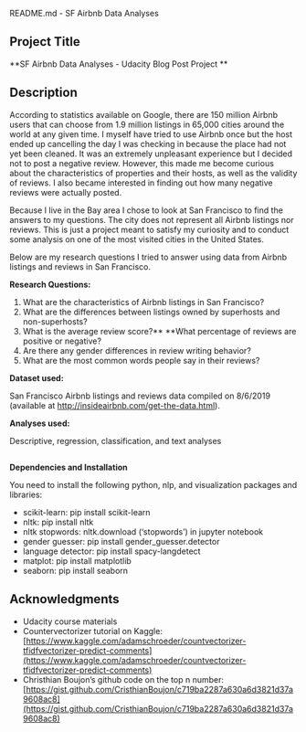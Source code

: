 README.md - SF Airbnb Data Analyses


## **Project Title**

**SF Airbnb Data Analyses -  Udacity Blog Post Project **


## **Description**

According to statistics available on Google, there are 150 million Airbnb users that can choose from 1.9 million listings in 65,000 cities around the world at any given time. I myself have tried to use Airbnb once but the host ended up cancelling the day I was checking in because the place had not yet been cleaned. It was an extremely unpleasant experience but I decided not to post a negative review. However, this made me become curious about the characteristics of properties and their hosts, as well as the validity of reviews. I also became interested in finding out how many negative reviews were actually posted.

Because I live in the Bay area I chose to look at San Francisco to find the answers to my questions. The city does not represent all Airbnb listings nor reviews. This is just a project meant to satisfy my curiosity and to conduct some analysis on one of the most visited cities in the United States.

 

Below are my research questions I tried to answer using data from Airbnb listings and reviews in San Francisco.

**Research Questions:**



1. What are the characteristics of Airbnb listings in San Francisco?
2. What are the differences between listings owned by superhosts and non-superhosts?
3. What is the average review score?** **What percentage of reviews are positive or negative?
4. Are there any gender differences in review writing behavior?
5. What are the most common words people say in their reviews?

**Dataset used:**

San Francisco Airbnb listings and reviews data compiled on 8/6/2019 (available at http://insideairbnb.com/get-the-data.html).

**Analyses used:**

Descriptive, regression, classification, and text analyses


## 
**Dependencies and Installation**

You need to install the following python, nlp, and visualization packages and libraries:



*   scikit-learn: pip install scikit-learn
*   nltk: pip install nltk 
*   nltk stopwords: nltk.download (‘stopwords’) in jupyter notebook
*   gender guesser: pip install gender_guesser.detector
*   language detector: pip install spacy-langdetect
*   matplot: pip install matplotlib
*   seaborn: pip install seaborn


## **Acknowledgments**



*   Udacity course materials
*   Countervectorizer tutorial on Kaggle: [https://www.kaggle.com/adamschroeder/countvectorizer-tfidfvectorizer-predict-comments](https://www.kaggle.com/adamschroeder/countvectorizer-tfidfvectorizer-predict-comments)
*   Christhian Boujon’s github code on the top n number: [https://gist.github.com/CristhianBoujon/c719ba2287a630a6d3821d37a9608ac8](https://gist.github.com/CristhianBoujon/c719ba2287a630a6d3821d37a9608ac8)

<!-- Docs to Markdown version 1.0β17 -->
